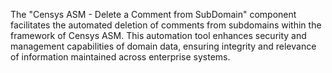 The "Censys ASM - Delete a Comment from SubDomain" component facilitates the automated deletion of comments from subdomains within the framework of Censys ASM. This automation tool enhances security and management capabilities of domain data, ensuring integrity and relevance of information maintained across enterprise systems.
